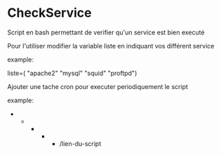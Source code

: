 # CheckService
Script en bash permettant de verifier qu'un service est bien executé

Pour l'utiliser modifier la variable liste en indiquant vos différent service 

example:

liste=( "apache2" "mysql" "squid" "proftpd")


Ajouter une tache cron pour executer periodiquement le script                                               

example:

* * * * * /lien-du-script

